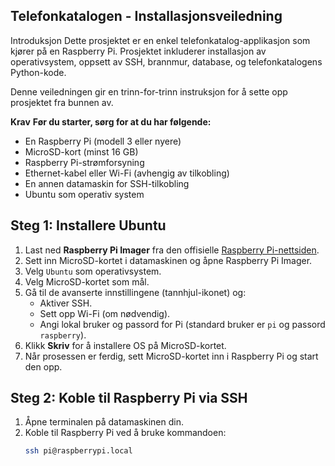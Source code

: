 ## Telefonkatalogen - Installasjonsveiledning

Introduksjon
Dette prosjektet er en enkel telefonkatalog-applikasjon som kjører på en Raspberry Pi. Prosjektet inkluderer installasjon av operativsystem, oppsett av SSH, brannmur, database, og telefonkatalogens Python-kode. 

Denne veiledningen gir en trinn-for-trinn instruksjon for å sette opp prosjektet fra bunnen av.

**Krav**
**Før du starter, sørg for at du har følgende:**
- En Raspberry Pi (modell 3 eller nyere)
- MicroSD-kort (minst 16 GB)
- Raspberry Pi-strømforsyning
- Ethernet-kabel eller Wi-Fi (avhengig av tilkobling)
- En annen datamaskin for SSH-tilkobling
- Ubuntu som operativ system



## Steg 1: Installere Ubuntu

1. Last ned **Raspberry Pi Imager** fra den offisielle [Raspberry Pi-nettsiden](https://www.raspberrypi.com/software/).
2. Sett inn MicroSD-kortet i datamaskinen og åpne Raspberry Pi Imager.
3. Velg `Ubuntu` som operativsystem.
4. Velg MicroSD-kortet som mål.
5. Gå til de avanserte innstillingene (tannhjul-ikonet) og:
   - Aktiver SSH.
   - Sett opp Wi-Fi (om nødvendig).
   - Angi lokal bruker og passord for Pi (standard bruker er `pi` og passord `raspberry`).
6. Klikk **Skriv** for å installere OS på MicroSD-kortet.
7. Når prosessen er ferdig, sett MicroSD-kortet inn i Raspberry Pi og start den opp.



## Steg 2: Koble til Raspberry Pi via SSH

1. Åpne terminalen på datamaskinen din.
2. Koble til Raspberry Pi ved å bruke kommandoen:
   ```bash
   ssh pi@raspberrypi.local
